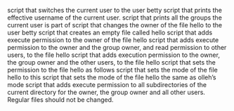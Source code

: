 script that switches the current user to the user betty
script that prints the effective username of the current user.
script that prints all the groups the current user is part of
script that changes the owner of the file hello to the user betty
script that creates an empty file called hello
script that adds execute permission to the owner of the file hello
script that adds execute permission to the owner and the group owner, and read permission to other users, to the file hello
script that adds execution permission to the owner, the group owner and the other users, to the file hello
script that sets the permission to the file hello as follows
script that sets the mode of the file hello to this
script that sets the mode of the file hello the same as olleh’s mode
 script that adds execute permission to all subdirectories of the current directory for the owner, the group owner and all other users. Regular files should not be changed.
